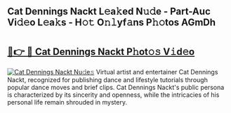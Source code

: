 ## Cat Dennings Nackt L𝚎a𝚔ed N𝚞𝚍e - Part-Auc Vi𝚍𝚎o L𝚎a𝚔s - H𝚘𝚝 O𝚗𝚕yf𝚊ns P𝚑𝚘tos AGmDh

# <h2><a href="http://kf3e2v.oniu.top/?m=Cat+Dennings+Nackt">🔗👉 🔴 Cat Dennings Nackt P𝚑ot𝚘𝚜 V𝚒d𝚎o</a></h2>

[![Cat Dennings Nackt Nu𝚍e𝚜](https://i.imgur.com/0qMVB7G.gif)](http://kf3e2v.oniu.top/?m=Cat+Dennings+Nackt)
Virtual artist and entertainer Cat Dennings Nackt, recognized for publishing dance and lifestyle tutorials through popular dance moves and brief clips. Cat Dennings Nackt's public persona is characterized by its sincerity and openness, while the intricacies of his personal life remain shrouded in mystery.  
